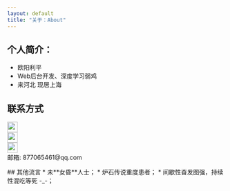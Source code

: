 ```yaml
---
layout: default
title: "关于：About"
---
```


## 个人简介：

* 欧阳利平
* Web后台开发、深度学习弱鸡
* 来河北 现居上海

## 联系方式

<p class="contact">
 <a href="http://weibo.com/" title="微博联系我"><img src="http://www.sinaimg.cn/blog/developer/wiki/LOGO_32x32.png" width="24" height="24" style="display:inline-block;vertical-align:middle"></a><br/>
        <a href="https://www.zhihu.com/people/feng-xian-sheng-bu-shi-mian" title="知乎联系我"><img src="http://www.zhihu.com/favicon.ico" width="24" height="24" style="display:inline-block;vertical-align:middle"></a><br/>
 <a href="https://github.com/LippiOuYang" title="Github联系我"><img src="http://www.github.com/favicon.ico" width="24" height="24" style="display:inline-block;vertical-align:middle"></a><br/>
邮箱: 877065461@qq.com 
</p>
## 其他流言
* 未**女昏**人士；
* 炉石传说重度患者；
* 间歇性奋发图强，持续性混吃等死 -_-；
